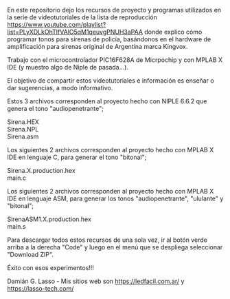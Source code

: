 En este repositorio dejo los recursos de proyecto y programas utilizados en la serie de videotutoriales de la lista de 
reproducción https://www.youtube.com/playlist?list=PLyXDLkOhTlfVAlO5qM1qeuvgPNUH3aPAA donde explico cómo programar
tonos para sirenas de policía, basándonos en el hardware de amplificación para sirenas original de Argentina marca 
Kingvox.

Trabajo con el microcontrolador PIC16F628A de Micrpochip y con MPLAB X IDE (y muestro algo de Niple de pasada...).

El objetivo de compartir estos videotutoriales e información es enseñar o dar sugerencias, a modo informativo.

Estos 3 archivos corresponden al proyecto hecho con NIPLE 6.6.2 que genera el tono "audiopenetrante";

Sirena.HEX  
Sirena.NPL  
Sirena.asm

Los siguientes 2 archivos corresponden al proyecto hecho con MPLAB X IDE en lenguaje C, para generar el tono "bitonal";

Sirena.X.production.hex  
main.c

Los siguientes 2 archivos corresponden al proyecto hecho con MPLAB X IDE en lenguaje ASM, para generar los tonos 
"audiopenetrante", "ululante" y "bitonal";

SirenaASM1.X.production.hex  
main.s

Para descargar todos estos recursos de una sola vez, ir al botón verde arriba a la derecha "Code" y luego en el menú
que se despliega seleccionar "Download ZIP".

Éxito con esos experimentos!!!

Damián G. Lasso - Mis sitios web son https://ledfacil.com.ar/ y https://lasso-tech.com/
